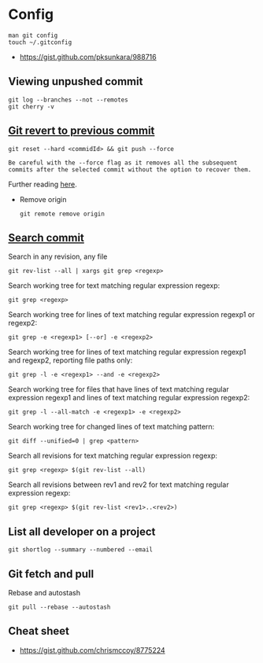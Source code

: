 # Config

```
man git config
touch ~/.gitconfig
```
- https://gist.github.com/pksunkara/988716

## Viewing unpushed commit

```shell
git log --branches --not --remotes
git cherry -v
```
## [Git revert to previous commit](https://stackoverflow.com/questions/4114095/how-do-i-revert-a-git-repository-to-a-previous-commit)

```shell script
git reset --hard <commidId> && git push --force

Be careful with the --force flag as it removes all the subsequent commits after the selected commit without the option to recover them.
```

Further reading [here](https://stackoverflow.com/a/3338774/10393067).

- Remove origin
    ```shell script
    git remote remove origin
    ```

## [Search commit](https://stackoverflow.com/questions/2928584/how-to-grep-search-committed-code-in-the-git-history)
Search in any revision, any file 

    git rev-list --all | xargs git grep <regexp>
    
Search working tree for text matching regular expression regexp:

    git grep <regexp>

Search working tree for lines of text matching regular expression regexp1 or regexp2:

    git grep -e <regexp1> [--or] -e <regexp2>
 
Search working tree for lines of text matching regular expression regexp1 and regexp2, reporting file paths only:

    git grep -l -e <regexp1> --and -e <regexp2>

Search working tree for files that have lines of text matching regular expression regexp1 and lines of text matching regular expression regexp2:

    git grep -l --all-match -e <regexp1> -e <regexp2>

Search working tree for changed lines of text matching pattern:

    git diff --unified=0 | grep <pattern>

Search all revisions for text matching regular expression regexp:

    git grep <regexp> $(git rev-list --all)

Search all revisions between rev1 and rev2 for text matching regular expression regexp:

    git grep <regexp> $(git rev-list <rev1>..<rev2>)


## List all developer on a project

    git shortlog --summary --numbered --email
    

## Git fetch and pull

Rebase and autostash

    git pull --rebase --autostash    

## Cheat sheet
- https://gist.github.com/chrismccoy/8775224
